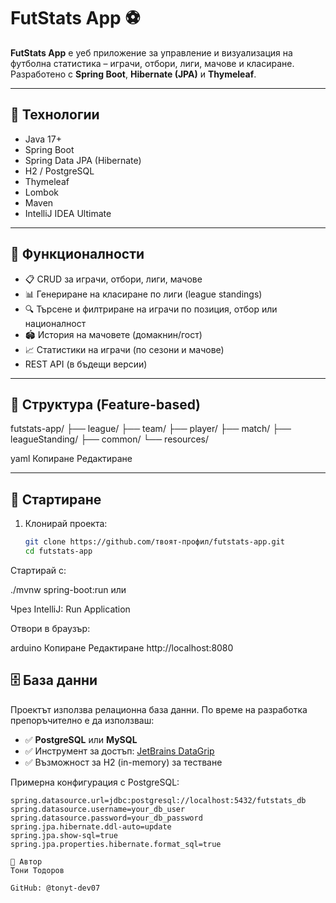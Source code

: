 # FutStats App ⚽

**FutStats App** е уеб приложение за управление и визуализация на футболна статистика – играчи, отбори, лиги, мачове и класиране. Разработено с **Spring Boot**, **Hibernate (JPA)** и **Thymeleaf**.

---

## 🔧 Технологии

- Java 17+
- Spring Boot
- Spring Data JPA (Hibernate)
- H2 / PostgreSQL
- Thymeleaf
- Lombok
- Maven
- IntelliJ IDEA Ultimate

---

## 📁 Функционалности

- 📋 CRUD за играчи, отбори, лиги, мачове
- 📊 Генериране на класиране по лиги (league standings)
- 🔍 Търсене и филтриране на играчи по позиция, отбор или националност
- 🏟️ История на мачовете (домакнин/гост)
- 📈 Статистики на играчи (по сезони и мачове)
- REST API (в бъдещи версии)

---

## 🧱 Структура (Feature-based)

futstats-app/
├── league/
├── team/
├── player/
├── match/
├── leagueStanding/
├── common/
└── resources/

yaml
Копиране
Редактиране

---

## 🚀 Стартиране

1. Клонирай проекта:
   ```bash
   git clone https://github.com/твоят-профил/futstats-app.git
   cd futstats-app
Стартирай с:

./mvnw spring-boot:run или

Чрез IntelliJ: Run Application

Отвори в браузър:

arduino
Копиране
Редактиране
http://localhost:8080

## 🗄️ База данни

Проектът използва релационна база данни. По време на разработка препоръчително е да използваш:

- ✅ **PostgreSQL** или **MySQL**
- ✅ Инструмент за достъп: [JetBrains DataGrip](https://www.jetbrains.com/datagrip/)
- ✅ Възможност за H2 (in-memory) за тестване

Примерна конфигурация с PostgreSQL:

```properties
spring.datasource.url=jdbc:postgresql://localhost:5432/futstats_db
spring.datasource.username=your_db_user
spring.datasource.password=your_db_password
spring.jpa.hibernate.ddl-auto=update
spring.jpa.show-sql=true
spring.jpa.properties.hibernate.format_sql=true

👤 Автор
Тони Тодоров

GitHub: @tonyt-dev07
